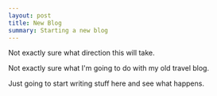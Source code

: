 ```yaml
---
layout: post
title: New Blog
summary: Starting a new blog
---
```


Not exactly sure what direction this will take.

Not exactly sure what I'm going to do with my old travel blog.

Just going to start writing stuff here and see what happens.
